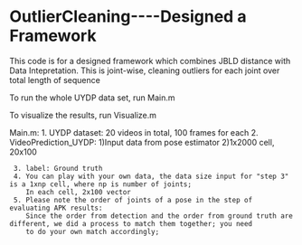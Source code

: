 # OutlierCleaning----Designed a Framework

This code is for a designed framework which combines JBLD distance with Data Intepretation.
This is joint-wise, cleaning outliers for each joint over total length of sequence

To run the whole UYDP data set, run Main.m

To visualize the results, run Visualize.m

Main.m:
     1. UYDP dataset: 20 videos in total, 100 frames for each
     2. VideoPrediction_UYDP: 1)Input data from pose estimator 
                              2)1x2000 cell, 20x100
                              
     3. label: Ground truth
     4. You can play with your own data, the data size input for "step 3" is a 1xnp cell, where np is number of joints;
        In each cell, 2x100 vector 
     5. Please note the order of joints of a pose in the step of evaluating APK results: 
        Since the order from detection and the order from ground truth are different, we did a process to match them together; you need
        to do your own match accordingly; 



